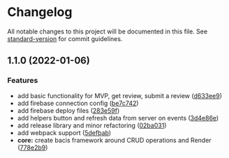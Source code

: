 # Changelog

All notable changes to this project will be documented in this file. See [standard-version](https://github.com/conventional-changelog/standard-version) for commit guidelines.

## 1.1.0 (2022-01-06)


### Features

* add basic functionality for MVP, get review, submit a review ([d633ee9](https://github.com/skobak/gumboard-reviews/commit/d633ee92c6043e005762ec7fe3bfd06d4555159a))
* add firebase connection config ([be7c742](https://github.com/skobak/gumboard-reviews/commit/be7c7424efb854f46b1da1ab325b6399b48195fa))
* add firebase deploy files ([283e59f](https://github.com/skobak/gumboard-reviews/commit/283e59fdac1efc807d2e74ecf6696ee5500035c3))
* add helpers button and refresh data from server on events ([3d4e86e](https://github.com/skobak/gumboard-reviews/commit/3d4e86e5cbeb46d002175cec4834af657d2431d5))
* add release library and minor refactoring ([02ba031](https://github.com/skobak/gumboard-reviews/commit/02ba03198ffd0c7a870e72affb00ad2fb3dbdc2c))
* add webpack support ([5defbab](https://github.com/skobak/gumboard-reviews/commit/5defbabbe64705c30877849033e70f318aefd51a))
* **core:** create bacis framework around CRUD operations and Render ([778e2b9](https://github.com/skobak/gumboard-reviews/commit/778e2b9f80f199a032e48fdb8c645118284bb99d))
